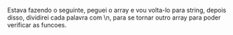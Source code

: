 Estava fazendo o seguinte, peguei o array e vou volta-lo para string, depois disso, dividirei cada palavra com \n, para se tornar outro array para 
poder verificar as funcoes.